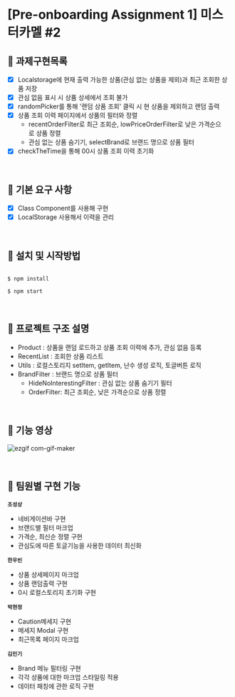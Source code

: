 # [Pre-onboarding Assignment 1] 미스터카멜 #2

## 📌 과제구현목록
- [x] Localstorage에 현재 출력 가능한 상품(관심 없는 상품을 제외)과 최근 조회한 상품 저장
- [x] 관심 없음 표시 시 상품 상세에서 조회 불가
- [x] randomPicker를 통해 '랜덤 상품 조회' 클릭 시 현 상품을 제외하고 랜덤 출력
- [x] 상품 조회 이력 페이지에서 상품의 필터와 정렬
  - recentOrderFilter로 최근 조회순, lowPriceOrderFilter로 낮은 가격순으로 상품 정렬
  - 관심 없는 상품 숨기기, selectBrand로 브랜드 명으로 상품 필터
- [x] checkTheTime을 통해 00시 상품 조회 이력 초기화

</br>

## 📌 기본 요구 사항
- [x] Class Component를 사용해 구현
- [x] LocalStorage 사용해서 이력을 관리

</br>

## 📌 설치 및 시작방법

```

$ npm install

$ npm start

```

</br>

## 📌 프로젝트 구조 설명

- Product : 상품을 랜덤 로드하고 상품 조회 이력에 추가, 관심 없음 등록
- RecentList : 조회한 상품 리스트
- Utils : 로컬스토리지 setItem, getItem, 난수 생성 로직, 토글버튼 로직
- BrandFilter : 브랜드 명으로 상품 필터
    - HideNoInterestingFilter : 관심 없는 상품 숨기기 필터
    - OrderFilter: 최근 조회순, 낮은 가격순으로 상품 정렬

</br>

## 📌 기능 영상
![ezgif com-gif-maker](https://user-images.githubusercontent.com/55486644/127740694-5b4217c8-e903-4b5d-ae49-90387eda331f.gif)

</br>

## 📌 팀원별 구현 기능

__`조성상`__
- 네비게이션바 구현
- 브랜드별 필터 마크업
- 가격순, 최신순 정렬 구현
- 관심도에 따른 토글기능을 사용한 데이터 최신화

__`한우빈`__
- 상품 상세페이지 마크업
- 상품 랜덤출력 구현
- 0시 로컬스토리지 초기화 구현

__`박현정`__
- Caution메세지 구현
- 메세지 Modal 구현
- 최근목록 페이지 마크업

__`김민기`__
- Brand 메뉴 필터링 구현
- 각각 상품에 대한 마크업 스타일링 적용
- 데이터 패칭에 관한 로직 구현
